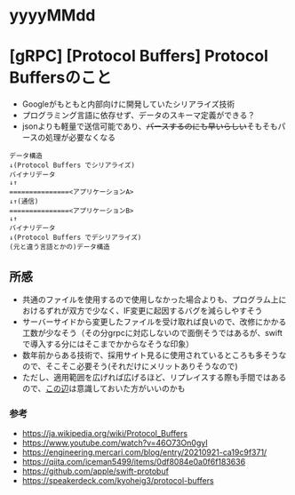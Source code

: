 # yyyyMMdd

# [gRPC] [Protocol Buffers] Protocol Buffersのこと

- Googleがもともと内部向けに開発していたシリアライズ技術
- プログラミング言語に依存せず、データのスキーマ定義ができる？
- jsonよりも軽量で送信可能であり、~~パースするのにも早いらしい~~そもそもパースの処理が必要なくなる

```
データ構造
↓(Protocol Buffers でシリアライズ)
バイナリデータ
↓↑
===============<アプリケーションA>
↓↑(通信)
===============<アプリケーションB>
↓↑
バイナリデータ
↓(Protocol Buffers でデシリアライズ)
(元と違う言語とかの)データ構造
```

## 所感
- 共通のファイルを使用するので使用しなかった場合よりも、プログラム上におけるずれが双方で少なく、IF変更に起因するバグを減らしやすそう
- サーバーサイドから変更したファイルを受け取れば良いので、改修にかかる工数が少なそう（その分grpcに対応しないので面倒そうではあるが、swiftで導入する分にはそこまでかからなそうな印象）
- 数年前からある技術で、採用サイト見るに使用されているところも多そうなので、そこそこ必要そう(それだけにメリットありそうなので)
- ただし、適用範囲を広げれば広げるほど、リプレイスする際も手間ではあるので、[この辺](https://suzan2go.hatenablog.com/entry/2018/03/19/092509#:~:text=gRPC%E3%81%A7%E7%94%9F%E6%88%90%E3%81%95%E3%82%8C%E3%81%9F%E3%82%AF%E3%83%A9%E3%82%B9%E3%82%92%E6%89%80%E8%AC%82%E3%83%89%E3%83%A1%E3%82%A4%E3%83%B3%E3%83%AC%E3%82%A4%E3%83%A4%E3%83%BC%E3%81%BE%E3%81%A7%E5%BC%95%E3%81%8D%E3%81%9A%E3%82%8B%E3%82%88%E3%81%86%E3%81%AA%E8%A8%AD%E8%A8%88%E3%81%AB%E3%81%AF%E3%81%97%E3%81%AA%E3%81%84%E3%81%BB%E3%81%86%E3%81%8C%E7%84%A1%E9%9B%A3%E3%81%A7%E3%81%99%E3%80%82)は意識しておいた方がいいのかも

### 参考

- https://ja.wikipedia.org/wiki/Protocol_Buffers
- https://www.youtube.com/watch?v=46O73On0gyI
- https://engineering.mercari.com/blog/entry/20210921-ca19c9f371/
- https://qiita.com/iceman5499/items/0df8084e0a0f6f183636
- https://github.com/apple/swift-protobuf
- https://speakerdeck.com/kyoheig3/protocol-buffers

